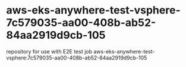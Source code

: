 # aws-eks-anywhere-test-vsphere-7c579035-aa00-408b-ab52-84aa2919d9cb-105
repository for use with E2E test job aws-eks-anywhere-test-vsphere:7c579035-aa00-408b-ab52-84aa2919d9cb-105
